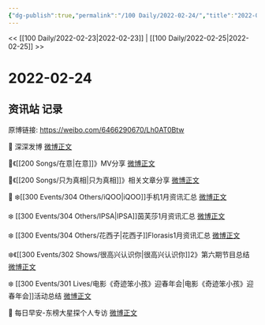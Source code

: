 ```yaml
---
{"dg-publish":true,"permalink":"/100 Daily/2022-02-24/","title":"2022-02-24","created":"2022-12-22T15:35:19.000+08:00","updated":"2023-04-11T14:46:34.000+08:00"}
---
```



<< [[100 Daily/2022-02-23\|2022-02-23]] | [[100 Daily/2022-02-25\|2022-02-25]] >>

# 2022-02-24

## 资讯站 记录

原博链接: https://weibo.com/6466290670/Lh0AT0Btw

🌟 深深发博 [微博正文](https://m.weibo.cn/6466290670/4740407575448383)

🌟《[[200 Songs/在意\|在意]]》MV分享 [微博正文](https://m.weibo.cn/6466290670/4740488491434157)

🌟《[[200 Songs/只为真相\|只为真相]]》相关文章分享 [微博正文](https://m.weibo.cn/6466290670/4740487430277621)

🌟
❄️[[300 Events/304 Others/iQOO\|iQOO]]手机1月资讯汇总 [微博正文](https://m.weibo.cn/6466290670/4740482792425022)

❄️ [[300 Events/304 Others/IPSA\|IPSA]]茵芙莎1月资讯汇总 [微博正文](https://m.weibo.cn/6466290670/4740491390749326)

❄️ [[300 Events/304 Others/花西子\|花西子]]Florasis1月资讯汇总 [微博正文](https://m.weibo.cn/6466290670/4740492326083007)

❄️《[[300 Events/302 Shows/很高兴认识你\|很高兴认识你]]2》第六期节目总结 [微博正文](https://m.weibo.cn/6466290670/4740363468933634)

❄️ [[300 Events/301 Lives/电影《奇迹笨小孩》迎春年会\|电影《奇迹笨小孩》迎春年会]]活动总结 [微博正文](https://m.weibo.cn/6466290670/4740334728250439)

🌟 每日早安-东榜大星探个人专访 [微博正文](https://m.weibo.cn/6466290670/4740317579053917)
